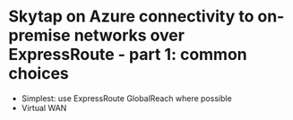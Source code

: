 # Skytap on Azure connectivity to on-premise networks over ExpressRoute - part 1: common choices

- Simplest: use ExpressRoute GlobalReach where possible
- Virtual WAN
